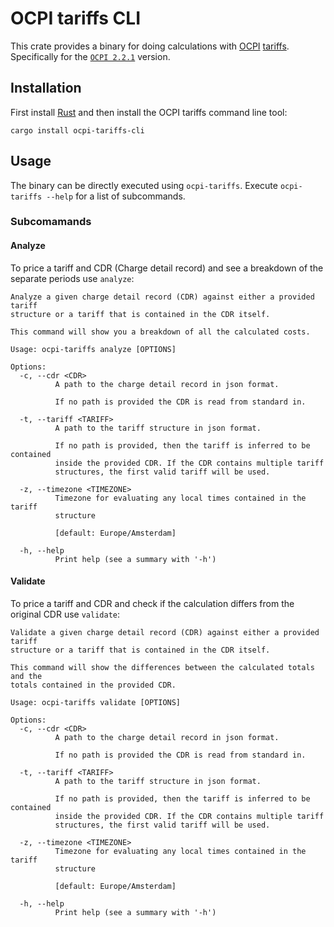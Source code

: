 
# OCPI tariffs CLI

This crate provides a binary for doing calculations with [OCPI](https://evroaming.org/ocpi-background/)
[tariffs](https://github.com/ocpi/ocpi/blob/2.2.1/mod_tariffs.asciidoc#1-tariffs-module).
Specifically for the [`OCPI 2.2.1`](https://evroaming.org/app/uploads/2021/11/OCPI-2.2.1.pdf)
version.

## Installation

First install [Rust](https://www.rust-lang.org/tools/install) and then install
the OCPI tariffs command line tool:

```text
cargo install ocpi-tariffs-cli
```

## Usage

The binary can be directly executed using `ocpi-tariffs`. Execute `ocpi-tariffs
--help` for a list of subcommands.

### Subcomamands

#### Analyze

To price a tariff and CDR (Charge detail record) and see a breakdown of the
separate periods use `analyze`:

```text
Analyze a given charge detail record (CDR) against either a provided tariff
structure or a tariff that is contained in the CDR itself.

This command will show you a breakdown of all the calculated costs.

Usage: ocpi-tariffs analyze [OPTIONS]

Options:
  -c, --cdr <CDR>
          A path to the charge detail record in json format.

          If no path is provided the CDR is read from standard in.

  -t, --tariff <TARIFF>
          A path to the tariff structure in json format.

          If no path is provided, then the tariff is inferred to be contained
          inside the provided CDR. If the CDR contains multiple tariff
          structures, the first valid tariff will be used.

  -z, --timezone <TIMEZONE>
          Timezone for evaluating any local times contained in the tariff
          structure

          [default: Europe/Amsterdam]

  -h, --help
          Print help (see a summary with '-h')
```

#### Validate

To price a tariff and CDR and check if the calculation differs from the original
CDR use `validate`:

```text
Validate a given charge detail record (CDR) against either a provided tariff
structure or a tariff that is contained in the CDR itself.

This command will show the differences between the calculated totals and the
totals contained in the provided CDR.

Usage: ocpi-tariffs validate [OPTIONS]

Options:
  -c, --cdr <CDR>
          A path to the charge detail record in json format.

          If no path is provided the CDR is read from standard in.

  -t, --tariff <TARIFF>
          A path to the tariff structure in json format.

          If no path is provided, then the tariff is inferred to be contained
          inside the provided CDR. If the CDR contains multiple tariff
          structures, the first valid tariff will be used.

  -z, --timezone <TIMEZONE>
          Timezone for evaluating any local times contained in the tariff
          structure

          [default: Europe/Amsterdam]

  -h, --help
          Print help (see a summary with '-h')
```
